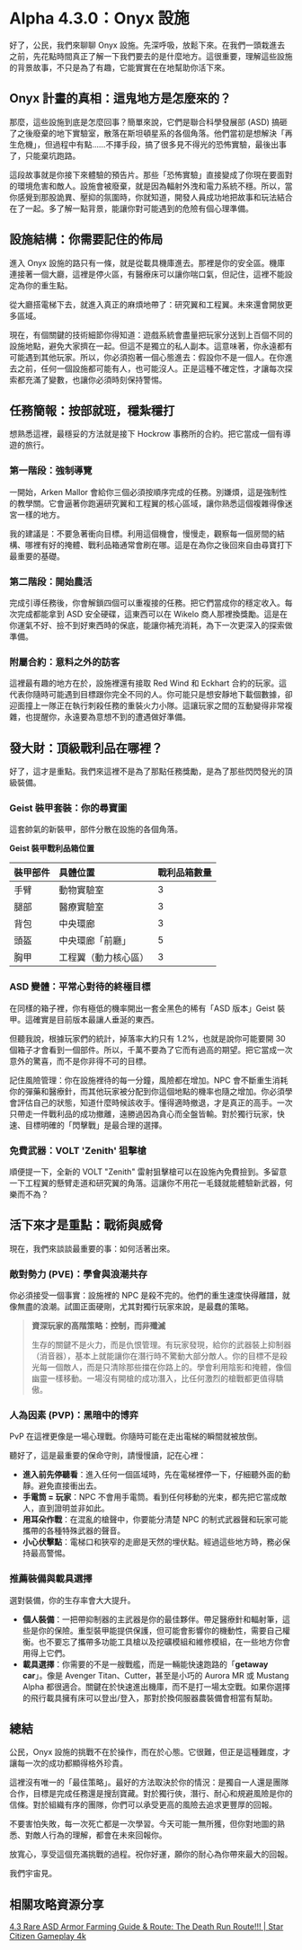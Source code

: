 # Alpha 4.3.0：Onyx 設施

好了，公民，我們來聊聊 Onyx 設施。先深呼吸，放鬆下來。在我們一頭栽進去之前，先花點時間真正了解一下我們要去的是什麼地方。這很重要，理解這些設施的背景故事，不只是為了有趣，它能實實在在地幫助你活下來。

## Onyx 計畫的真相：這鬼地方是怎麼來的？

那麼，這些設施到底是怎麼回事？簡單來說，它們是聯合科學發展部 (ASD) 搞砸了之後廢棄的地下實驗室，散落在斯坦頓星系的各個角落。他們當初是想解決「再生危機」，但過程中有點……不擇手段，搞了很多見不得光的恐怖實驗，最後出事了，只能棄坑跑路。

這段故事就是你接下來體驗的預告片。那些「恐怖實驗」直接變成了你現在要面對的環境危害和敵人。設施會被廢棄，就是因為輻射外洩和電力系統不穩。所以，當你感覺到那股詭異、壓抑的氛圍時，你就知道，開發人員成功地把故事和玩法結合在了一起。多了解一點背景，能讓你對可能遇到的危險有個心理準備。

## 設施結構：你需要記住的佈局

進入 Onyx 設施的路只有一條，就是從載具機庫進去。那裡是你的安全區。機庫連接著一個大廳，這裡是停火區，有醫療床可以讓你喘口氣，但記住，這裡不能設定為你的重生點。

從大廳搭電梯下去，就進入真正的麻煩地帶了：研究翼和工程翼。未來還會開放更多區域。

現在，有個關鍵的技術細節你得知道：遊戲系統會盡量把玩家分送到上百個不同的設施地點，避免大家擠在一起。但這不是獨立的私人副本。這意味著，你永遠都有可能遇到其他玩家。所以，你必須抱著一個心態進去：假設你不是一個人。在你進去之前，任何一個設施都可能有人，也可能沒人。正是這種不確定性，才讓每次探索都充滿了變數，也讓你必須時刻保持警惕。

## 任務簡報：按部就班，穩紮穩打

想熟悉這裡，最穩妥的方法就是接下 Hockrow 事務所的合約。把它當成一個有導遊的旅行。

### 第一階段：強制導覽

一開始，Arken Mallor 會給你三個必須按順序完成的任務。別嫌煩，這是強制性的教學關。它會逼著你跑遍研究翼和工程翼的核心區域，讓你熟悉這個複雜得像迷宮一樣的地方。

我的建議是：不要急著衝向目標。利用這個機會，慢慢走，觀察每一個房間的結構、哪裡有好的掩體、戰利品箱通常會刷在哪。這是在為你之後回來自由尋寶打下最重要的基礎。

### 第二階段：開始農活

完成引導任務後，你會解鎖四個可以重複接的任務。把它們當成你的穩定收入。每次完成都能拿到 ASD 安全硬碟，這東西可以在 Wikelo 商人那裡換獎勵。這是在你運氣不好、撿不到好東西時的保底，能讓你補充消耗，為下一次更深入的探索做準備。

### 附屬合約：意料之外的訪客

這裡最有趣的地方在於，設施裡還有接取 Red Wind 和 Eckhart 合約的玩家。這代表你隨時可能遇到目標跟你完全不同的人。你可能只是想安靜地下載個數據，卻迎面撞上一隊正在執行刺殺任務的重裝火力小隊。這讓玩家之間的互動變得非常複雜，也提醒你，永遠要為意想不到的遭遇做好準備。

## 發大財：頂級戰利品在哪裡？

好了，這才是重點。我們來這裡不是為了那點任務獎勵，是為了那些閃閃發光的頂級裝備。

### Geist 裝甲套裝：你的尋寶圖

這套帥氣的新裝甲，部件分散在設施的各個角落。

**Geist 裝甲戰利品箱位置**

| 裝甲部件 | 具體位置             | 戰利品箱數量 |
| :------- | :------------------- | :----------- |
| 手臂     | 動物實驗室           | 3            |
| 腿部     | 醫療實驗室           | 3            |
| 背包     | 中央環廊             | 3            |
| 頭盔     | 中央環廊「前廳」     | 5            |
| 胸甲     | 工程翼（動力核心區） | 3            |

### ASD 變體：平常心對待的終極目標

在同樣的箱子裡，你有極低的機率開出一套全黑色的稀有「ASD 版本」Geist 裝甲。這確實是目前版本最讓人垂涎的東西。

但聽我說，根據玩家們的統計，掉落率大約只有 1.2%，也就是說你可能要開 30 個箱子才會看到一個部件。所以，千萬不要為了它而有過高的期望。把它當成一次意外的驚喜，而不是你非得不可的目標。

記住風險管理：你在設施裡待的每一分鐘，風險都在增加。NPC 會不斷重生消耗你的彈藥和醫療針，而其他玩家被分配到你這個地點的機率也隨之增加。你必須學會評估自己的狀態，知道什麼時候該收手。懂得適時撤退，才是真正的高手。一次只帶走一件戰利品的成功撤離，遠勝過因為貪心而全盤皆輸。對於獨行玩家，快速、目標明確的「閃擊戰」是最合理的選擇。

### 免費武器：VOLT 'Zenith' 狙擊槍

順便提一下，全新的 VOLT "Zenith" 雷射狙擊槍可以在設施內免費撿到。多留意一下工程翼的懸臂走道和研究翼的角落。這讓你不用花一毛錢就能體驗新武器，何樂而不為？

## 活下來才是重點：戰術與威脅

現在，我們來談談最重要的事：如何活著出來。

### 敵對勢力 (PVE)：學會與浪潮共存

你必須接受一個事實：設施裡的 NPC 是殺不完的。他們的重生速度快得離譜，就像無盡的浪潮。試圖正面硬剛，尤其對獨行玩家來說，是最蠢的策略。

> **資深玩家的高階策略：控制，而非殲滅**
>
> 生存的關鍵不是火力，而是仇恨管理。有玩家發現，給你的武器裝上抑制器（消音器），基本上就能讓你在潛行時不驚動大部分敵人。你的目標不是殺光每一個敵人，而是只清除那些擋在你路上的。學會利用陰影和掩體，像個幽靈一樣移動。一場沒有開槍的成功潛入，比任何激烈的槍戰都更值得驕傲。

### 人為因素 (PVP)：黑暗中的博弈

PvP 在這裡更像是一場心理戰。你隨時可能在走出電梯的瞬間就被放倒。

聽好了，這是最重要的保命守則，請慢慢讀，記在心裡：

- **進入前先停聽看**：進入任何一個區域時，先在電梯裡停一下，仔細聽外面的動靜。避免直接衝出去。
- **手電筒 = 玩家**：NPC 不會用手電筒。看到任何移動的光束，都先把它當成敵人，直到證明並非如此。
- **用耳朵作戰**：在混亂的槍聲中，你要能分清楚 NPC 的制式武器聲和玩家可能攜帶的各種特殊武器的聲音。
- **小心伏擊點**：電梯口和狹窄的走廊是天然的埋伏點。經過這些地方時，務必保持最高警惕。

### 推薦裝備與載具選擇

選對裝備，你的生存率會大大提升。

- **個人裝備**：一把帶抑制器的主武器是你的最佳夥伴。帶足醫療針和輻射筆，這些是你的保險。重型裝甲能提供保護，但可能會影響你的機動性，需要自己權衡。也不要忘了攜帶多功能工具槍以及挖礦模組和維修模組，在一些地方你會用得上它們。
- **載具選擇**：你需要的不是一艘戰艦，而是一輛能快速跑路的「**getaway car**」。像是 Avenger Titan、Cutter，甚至是小巧的 Aurora MR 或 Mustang Alpha 都很適合。關鍵在於快速進出機庫，而不是打一場太空戰。如果你選擇的飛行載具擁有床可以登出/登入，那對於換伺服器農裝備會相當有幫助。

## 總結

公民，Onyx 設施的挑戰不在於操作，而在於心態。它很難，但正是這種難度，才讓每一次的成功都顯得格外珍貴。

這裡沒有唯一的「最佳策略」。最好的方法取決於你的情況：是獨自一人還是團隊合作，目標是完成任務還是搜刮寶藏。對於獨行俠，潛行、耐心和規避風險是你的信條。對於組織有序的團隊，你們可以承受更高的風險去追求更豐厚的回報。

不要害怕失敗，每一次死亡都是一次學習。今天可能一無所獲，但你對地圖的熟悉、對敵人行為的理解，都會在未來回報你。

放寬心，享受這個充滿挑戰的過程。祝你好運，願你的耐心為你帶來最大的回報。

我們宇宙見。

## 相關攻略資源分享

[4.3 Rare ASD Armor Farming Guide & Route: The Death Run Route!!! | Star Citizen Gameplay 4k](https://www.youtube.com/watch?v=fLtSRL9s6os)
